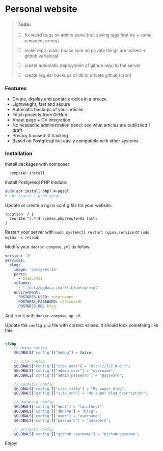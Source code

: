 # Personal website


>   ### Todo:
>   - [ ] fix weird bugs on admin panel (not saving tags first try + some remanent errors)
>
>   - [ ] make repo public (make sure no private things are leaked -> github variables)
>
>   - [ ] create automatic deployment of github repo to the server
>   - [ ] create regular backups of db to private github (cron)


### Features

- Create, display and update articles in a breeze
- Lightweight, fast and secure
- Automatic backups of your articles
- Fetch projects from GitHub
- About page + CV integration
- No headache administration panel: see what articles are published / draft
- Privacy focused: 0 tracking
- Based on Postgrèsql but easily compatible with other systems



### Installation

Install packages with composer:
```
  composer install
```

Install Postgrèsql PHP module:
```bash
sudo apt install php7.4-pgsql
# apt search | grep pgsql
```

Update or create a nginx config file for your website:
```
location  / {
  rewrite ^(.*)$ /index.php?route=$1 last;
}
```
Restart your server with `sudo systemctl restart nginx.service` or `sudo nginx -s reload`.


Modify your `docker-compose.yml` as follow:
```yml
version: '3'
services:
  blog:
    image: 'postgres:14'
    ports:
      - 5432:5432
    volumes:
      - "./data/pgdata:/var/lib/postgresql"
    environment:
      POSTGRES_USER: <username>
      POSTGRES_PASSWORD: <password>
      POSTGRES_DB: blog
```
And run it with `docker-compose up -d`.

Update the `config.php` file with correct values. It should look something like this:
```php

<?php
    // debug config
    $GLOBALS['config']["debug"] = false;

    // site config
    $GLOBALS['config']["site_addr"] = "http://127.0.0.1";
    $GLOBALS['config']["admin_user"] = "username";
    $GLOBALS['config']["admin_password"] = "password";

    // cosmetic config
    $GLOBALS['config']["site_title"] = "My super blog";
    $GLOBALS['config']["site_sub"] = "My super blog description";

    // database config
    $GLOBALS['config']["host"] = "localhost";
    $GLOBALS['config']["dbname"] = "blog";
    $GLOBALS['config']["user"] = "username";
    $GLOBALS['config']["password"] = "password";

    // projects config
    $GLOBALS['config']["github_username"] = "githubusername";
```

Enjoy!
